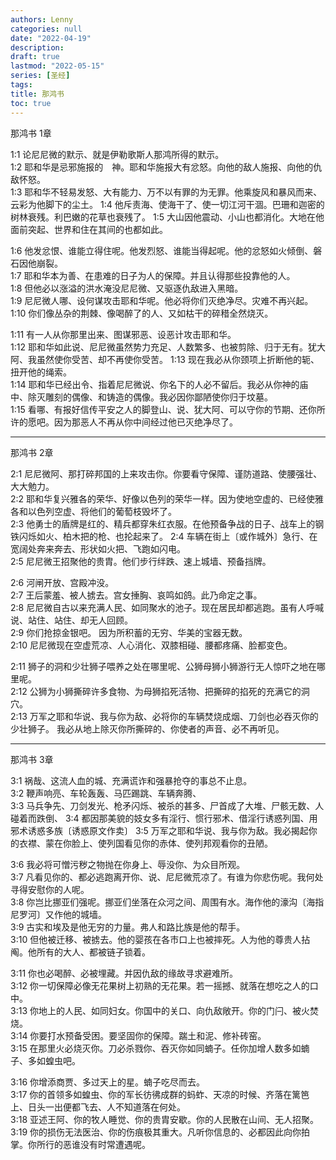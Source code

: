 ```yaml
---
authors: Lenny
categories: null
date: "2022-04-19"
description: 
draft: true
lastmod: "2022-05-15"
series: [圣经]
tags: 
title: 那鸿书
toc: true
---
```


<!--more-->

那鸿书 1章  

1:1 论尼尼微的默示、就是伊勒歌斯人那鸿所得的默示。  
1:2 耶和华是忌邪施报的　神。耶和华施报大有忿怒。向他的敌人施报、向他的仇敌怀怒。  
1:3 耶和华不轻易发怒、大有能力、万不以有罪的为无罪。他乘旋风和暴风而来、云彩为他脚下的尘土。
1:4 他斥责海、使海干了、使一切江河干涸。巴珊和迦密的树林衰残。利巴嫩的花草也衰残了。
1:5 大山因他震动、小山也都消化。大地在他面前突起、世界和住在其间的也都如此。  

1:6 他发忿恨、谁能立得住呢。他发烈怒、谁能当得起呢。他的忿怒如火倾倒、磐石因他崩裂。  
1:7 耶和华本为善、在患难的日子为人的保障。并且认得那些投靠他的人。  
1:8 但他必以涨溢的洪水淹没尼尼微、又驱逐仇敌进入黑暗。  
1:9 尼尼微人哪、设何谋攻击耶和华呢。他必将你们灭绝净尽。灾难不再兴起。
1:10 你们像丛杂的荆棘、像喝醉了的人、又如枯干的碎稓全然烧灭。  

1:11 有一人从你那里出来、图谋邪恶、设恶计攻击耶和华。  
1:12 耶和华如此说、尼尼微虽然势力充足、人数繁多、也被剪除、归于无有。犹大阿、我虽然使你受苦、却不再使你受苦。
1:13 现在我必从你颈项上折断他的轭、扭开他的绳索。  
1:14 耶和华已经出令、指着尼尼微说、你名下的人必不留后。我必从你神的庙中、除灭雕刻的偶像、和铸造的偶像。我必因你鄙陋使你归于坟墓。  
1:15 看哪、有报好信传平安之人的脚登山、说、犹大阿、可以守你的节期、还你所许的愿吧。因为那恶人不再从你中间经过他已灭绝净尽了。  


------------------------------------------

那鸿书 2章  

2:1 尼尼微阿、那打碎邦国的上来攻击你。你要看守保障、谨防道路、使腰强壮、大大勉力。  
2:2 耶和华复兴雅各的荣华、好像以色列的荣华一样。因为使地空虚的、已经使雅各和以色列空虚、将他们的葡萄枝毁坏了。  
2:3 他勇士的盾牌是红的、精兵都穿朱红衣服。在他预备争战的日子、战车上的钢铁闪烁如火、柏木把的枪、也抡起来了。
2:4 车辆在街上〔或作城外〕急行、在宽阔处奔来奔去、形状如火把、飞跑如闪电。  
2:5 尼尼微王招聚他的贵胄。他们步行绊跌、速上城墙、预备挡牌。  

2:6 河闸开放、宫殿冲没。  
2:7 王后蒙羞、被人掳去。宫女捶胸、哀鸣如鸽。此乃命定之事。  
2:8 尼尼微自古以来充满人民、如同聚水的池子。现在居民却都逃跑。虽有人呼喊说、站住、站住、却无人回顾。  
2:9 你们抢掠金银吧。  因为所积蓄的无穷、华美的宝器无数。  
2:10 尼尼微现在空虚荒凉、人心消化、双膝相碰、腰都疼痛、脸都变色。  

2:11 狮子的洞和少壮狮子喂养之处在哪里呢、公狮母狮小狮游行无人惊吓之地在哪里呢。  
2:12 公狮为小狮撕碎许多食物、为母狮掐死活物、把撕碎的掐死的充满它的洞穴。  
2:13 万军之耶和华说、我与你为敌、必将你的车辆焚烧成烟、刀剑也必吞灭你的少壮狮子。  我必从地上除灭你所撕碎的、你使者的声音、必不再听见。  

------------------------------------------

那鸿书 3章  

3:1 祸哉、这流人血的城、充满谎诈和强暴抢夺的事总不止息。  
3:2 鞭声响亮、车轮轰轰、马匹踢跳、车辆奔腾、  
3:3 马兵争先、刀剑发光、枪矛闪烁、被杀的甚多、尸首成了大堆、尸骸无数、人碰着而跌倒、
3:4 都因那美貌的妓女多有淫行、惯行邪术、借淫行诱惑列国、用邪术诱惑多族〔诱惑原文作卖〕 
3:5 万军之耶和华说、我与你为敌。我必揭起你的衣襟、蒙在你脸上、使列国看见你的赤体、使列邦观看你的丑陋。  

3:6 我必将可憎污秽之物抛在你身上、辱没你、为众目所观。  
3:7 凡看见你的、都必逃跑离开你、说、尼尼微荒凉了。有谁为你悲伤呢。我何处寻得安慰你的人呢。  
3:8 你岂比挪亚们强呢。挪亚们坐落在众河之间、周围有水。海作他的濠沟〔海指尼罗河〕又作他的城墙。  
3:9 古实和埃及是他无穷的力量。弗人和路比族是他的帮手。  
3:10 但他被迁移、被掳去。他的婴孩在各市口上也被摔死。人为他的尊贵人拈阄。他所有的大人、都被链子锁着。  

3:11 你也必喝醉、必被埋藏。并因仇敌的缘故寻求避难所。    
3:12 你一切保障必像无花果树上初熟的无花果。若一摇撼、就落在想吃之人的口中。  
3:13 你地上的人民、如同妇女。你国中的关口、向仇敌敞开。你的门闩、被火焚烧。  
3:14 你要打水预备受困。要坚固你的保障。踹土和泥、修补砖窑。  
3:15 在那里火必烧灭你。刀必杀戮你、吞灭你如同蝻子。任你加增人数多如蝻子、多如蝗虫吧。  

3:16 你增添商贾、多过天上的星。蝻子吃尽而去。  
3:17 你的首领多如蝗虫、你的军长彷彿成群的蚂蚱、天凉的时候、齐落在篱笆上、日头一出便都飞去、人不知道落在何处。  
3:18 亚述王阿、你的牧人睡觉、你的贵胄安歇。你的人民散在山间、无人招聚。  
3:19 你的损伤无法医治、你的伤痕极其重大。凡听你信息的、必都因此向你拍掌。你所行的恶谁没有时常遭遇呢。  
